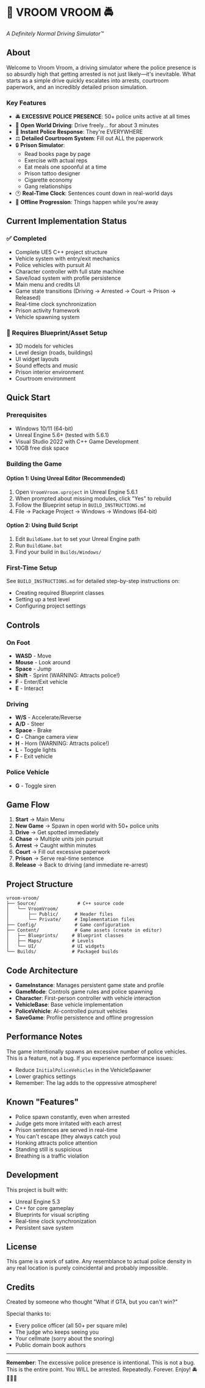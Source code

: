 # 🚗 VROOM VROOM 🚔

*A Definitely Normal Driving Simulator™*

## About

Welcome to Vroom Vroom, a driving simulator where the police presence is so absurdly high that getting arrested is not just likely—it's inevitable. What starts as a simple drive quickly escalates into arrests, courtroom paperwork, and an incredibly detailed prison simulation.

### Key Features

- 🚔 **EXCESSIVE POLICE PRESENCE**: 50+ police units active at all times
- 🚗 **Open World Driving**: Drive freely... for about 3 minutes
- 👮 **Instant Police Response**: They're EVERYWHERE
- ⚖️ **Detailed Courtroom System**: Fill out ALL the paperwork
- 🔒 **Prison Simulator**:
  - Read books page by page
  - Exercise with actual reps
  - Eat meals one spoonful at a time
  - Prison tattoo designer
  - Cigarette economy
  - Gang relationships
- 🕐 **Real-Time Clock**: Sentences count down in real-world days
- 💾 **Offline Progression**: Things happen while you're away

## Current Implementation Status

### ✅ Completed
- Complete UE5 C++ project structure
- Vehicle system with entry/exit mechanics
- Police vehicles with pursuit AI
- Character controller with full state machine
- Save/load system with profile persistence
- Main menu and credits UI
- Game state transitions (Driving → Arrested → Court → Prison → Released)
- Real-time clock synchronization
- Prison activity framework
- Vehicle spawning system

### 🚧 Requires Blueprint/Asset Setup
- 3D models for vehicles
- Level design (roads, buildings)
- UI widget layouts
- Sound effects and music
- Prison interior environment
- Courtroom environment

## Quick Start

### Prerequisites
- Windows 10/11 (64-bit)
- Unreal Engine 5.6+ (tested with 5.6.1)
- Visual Studio 2022 with C++ Game Development
- 10GB free disk space

### Building the Game

#### Option 1: Using Unreal Editor (Recommended)
1. Open `VroomVroom.uproject` in Unreal Engine 5.6.1
2. When prompted about missing modules, click "Yes" to rebuild
3. Follow the Blueprint setup in `BUILD_INSTRUCTIONS.md`
4. File → Package Project → Windows → Windows (64-bit)

#### Option 2: Using Build Script
1. Edit `BuildGame.bat` to set your Unreal Engine path
2. Run `BuildGame.bat`
3. Find your build in `Builds/Windows/`

### First-Time Setup
See `BUILD_INSTRUCTIONS.md` for detailed step-by-step instructions on:
- Creating required Blueprint classes
- Setting up a test level
- Configuring project settings

## Controls

### On Foot
- **WASD** - Move
- **Mouse** - Look around
- **Space** - Jump
- **Shift** - Sprint (WARNING: Attracts police!)
- **F** - Enter/Exit vehicle
- **E** - Interact

### Driving
- **W/S** - Accelerate/Reverse
- **A/D** - Steer
- **Space** - Brake
- **C** - Change camera view
- **H** - Horn (WARNING: Attracts police!)
- **L** - Toggle lights
- **F** - Exit vehicle

### Police Vehicle
- **G** - Toggle siren

## Game Flow

1. **Start** → Main Menu
2. **New Game** → Spawn in open world with 50+ police units
3. **Drive** → Get spotted immediately
4. **Chase** → Multiple units join pursuit
5. **Arrest** → Caught within minutes
6. **Court** → Fill out excessive paperwork
7. **Prison** → Serve real-time sentence
8. **Release** → Back to driving (and immediate re-arrest)

## Project Structure

```
vroom-vroom/
├── Source/               # C++ source code
│   └── VroomVroom/
│       ├── Public/      # Header files
│       └── Private/     # Implementation files
├── Config/              # Game configuration
├── Content/             # Game assets (create in editor)
│   ├── Blueprints/     # Blueprint classes
│   ├── Maps/           # Levels
│   └── UI/             # UI widgets
└── Builds/             # Packaged builds
```

## Code Architecture

- **GameInstance**: Manages persistent game state and profile
- **GameMode**: Controls game rules and police spawning
- **Character**: First-person controller with vehicle interaction
- **VehicleBase**: Base vehicle implementation
- **PoliceVehicle**: AI-controlled pursuit vehicles
- **SaveGame**: Profile persistence and offline progression

## Performance Notes

The game intentionally spawns an excessive number of police vehicles. This is a feature, not a bug. If you experience performance issues:
- Reduce `InitialPoliceVehicles` in the VehicleSpawner
- Lower graphics settings
- Remember: The lag adds to the oppressive atmosphere!

## Known "Features"

- Police spawn constantly, even when arrested
- Judge gets more irritated with each arrest
- Prison sentences are served in real-time
- You can't escape (they always catch you)
- Honking attracts police attention
- Standing still is suspicious
- Breathing is a traffic violation

## Development

This project is built with:
- Unreal Engine 5.3
- C++ for core gameplay
- Blueprints for visual scripting
- Real-time clock synchronization
- Persistent save system

## License

This game is a work of satire. Any resemblance to actual police density in any real location is purely coincidental and probably impossible.

## Credits

Created by someone who thought "What if GTA, but you can't win?"

Special thanks to:
- Every police officer (all 50+ per square mile)
- The judge who keeps seeing you
- Your cellmate (sorry about the snoring)
- Public domain book authors

---

**Remember**: The excessive police presence is intentional. This is not a bug. This is the entire point. You WILL be arrested. Repeatedly. Forever. Enjoy! 🚔👮‍♂️🚨
